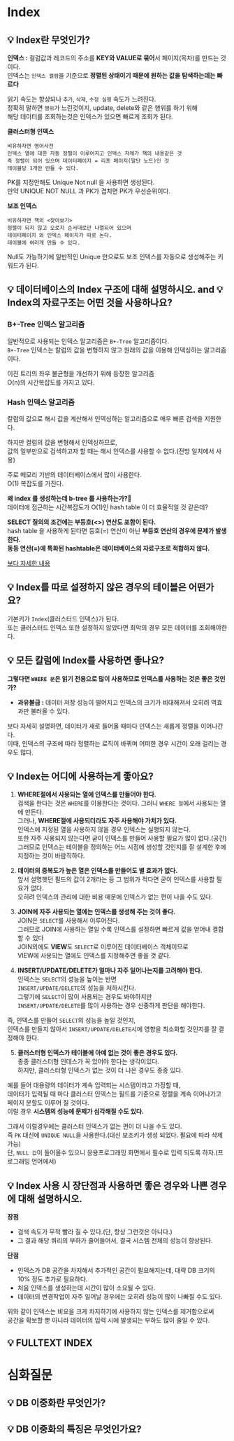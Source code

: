 # Index  
## 💡 Index란 무엇인가?   
**인덱스 :** 컬럼값과 레코드의 주소를 **KEY와 VALUE로 묶어**서 페이지(목차)를 만드는 것이다.         
인덱스는 `인덱스 컬럼`을 기준으로 **정렬된 상태이기 때문에 원하는 값을 탐색하는데는 빠르다**    
                
읽기 속도는 향상되나 `추가`, `삭제`, `수정 실행` 속도가 느려진다.     
정확히 말하면 `행위`가 느린것이지, update, delete와 같은 행위를 하기 위해      
해당 데이터를 조회하는것은 인덱스가 있으면 빠르게 조회가 된다.       
  
**클러스터형 인덱스**  
```
비유하자면 영어사전
인덱스 열에 대한 자동 정렬이 이루어지고 인덱스 자체가 책의 내용같은 것  
즉 정렬이 되어 있으며 데이터페이지 = 리프 페이지(말단 노드)인 것
테이블당 1개만 만들 수 있다.
```
PK를 지정안해도 Unique Not null 을 사용하면 생성된다.         
만약 UNIQUE NOT NULL 과 PK가 겹치면 PK가 우선순위이다.       
  
**보조 인덱스**
```
비유하자면 책의 <찾아보기>
정렬이 되지 않고 오로지 순서대로만 나열되어 있으며 
데이터페이지 와 인덱스 페이지가 따로 논다.
테이블에 여러개 만들 수 있다.
```
Null도 가능하기에 일반적인 Unique 만으로도 보조 인덱스를 자동으로 생성해주는 키워드가 된다.   
    
## 💡 데이터베이스의 Index 구조에 대해 설명하시오. and 💡 Index의 자료구조는 어떤 것을 사용하나요?
### B+-Tree 인덱스 알고리즘   
일반적으로 사용되는 인덱스 알고리즘은 `B+-Tree` 알고리즘이다.    
`B+-Tree` 인덱스는 칼럼의 값을 변형하지 않고 원래의 값을 이용해 인덱싱하는 알고리즘이다.   
       
이진 트리의 좌우 불균형을 개선하기 위해 등장한 알고리즘  
O(n)의 시간복잡도를 가지고 있다.  
      
### Hash 인덱스 알고리즘  
칼럼의 값으로 해시 값을 계산해서 인덱싱하는 알고리즘으로 매우 빠른 검색을 지원한다.  
   
하지만 컬럼의 값을 변형해서 인덱싱하므로,  
값의 일부만으로 검색하고자 할 때는 해시 인덱스를 사용할 수 없다.(전방 일치에서 사용)  
  
주로 메모리 기반의 데이터베이스에서 많이 사용한다.   
O(1) 복잡도를 가진다.  

    
**왜 index 를 생성하는데 b-tree 를 사용하는가?🤔**   
데이터에 접근하는 시간복잡도가 O(1)인 hash table 이 더 효율적일 것 같은데?      
    
**SELECT 질의의 조건에는 부등호(<>) 연산도 포함이 된다.**    
hash table 을 사용하게 된다면 등호(=) 연산이 아닌 **부등호 연산의 경우에 문제가 발생한다.**   
**동등 연산(=)에 특화된 hashtable은 데이터베이스의 자료구조로 적합하지 않다.**      
     
[보다 자세한 내용](https://helloinyong.tistory.com/296)       
    
## 💡 Index를 따로 설정하지 않은 경우의 테이블은 어떤가요?    
기본키가 `Index`(클러스터드 인덱스)가 된다.   
또는 클러스터드 인덱스 또한 설정하지 않았다면 최악의 경우 모든 데이터를 조회해야한다.  
    
## 💡 모든 칼럼에 Index를 사용하면 좋나요?
        
**그렇다면 `WHERE 문`은 읽기 전용으로 많이 사용하므로 인덱스를 사용하는 것은 좋은 것인가?**             
* **과유불급 :** 데이터 저장 성능이 떨어지고 인덱스의 크기가 비대해져서 오히려 역효과만 불러올 수 있다.     
        
보다 자세히 설명하면, 데이터가 새로 들어올 때마다 인덱스는 새롭게 정렬을 이어나간다.            
이때, 인덱스의 구조에 따라 정렬하는 로직이 바뀌며 어떠한 경우 시간이 오래 걸리는 경우도 많다.       
     
## 💡 Index는 어디에 사용하는게 좋아요?
1. **WHERE절에서 사용되는 열에 인덱스를 만들어야 한다.**   
검색을 한다는 것은 `WHERE`를 이용한다는 것이다. 그러니 `WHERE 절`에서 사용되는 열에 만든다.    
그러나, **WHERE절에 사용되더라도 자주 사용해야 가치가 있다.**        
인덱스에 지정된 열을 사용하지 않을 경우 인덱스는 실행되지 않는다.      
또한 자주 사용되지 않는다면 굳이 인덱스를 만들어 사용할 필요가 많이 없다.(공간)    
그러므로 인덱스는 테이블을 정의하는 어느 시점에 생성할 것인지를 잘 설계한 후에 지정하는 것이 바람직하다.    

2. **데이터의 중복도가 높은 열은 인덱스를 만들어도 별 효과가 없다.**     
앞서 설명햇던 필드의 값이 2개라는 등 그 범위가 적다면 굳이 인덱스를 사용할 필요가 없다.        
오히려 인덱스의 관리에 대한 비용 때문에 인덱스가 없는 편이 나을 수도 있다.     

3. **JOIN에 자주 사용되는 열에는 인덱스를 생성해 주는 것이 좋다.**    
JOIN은 ```SELECT```를 사용해서 이루어진다.    
그러므로 JOIN에 사용하는 열일 수록 인덱스를 설정하면 빠르게 값을 얻어내 결합할 수 있다           
JOIN외에도 **VIEW**도 ```SELECT```로 이루어진 데이터베이스 객체이므로      
VIEW에 사용되는 열에도 인덱스를 지정해주면 좋을 것 같다.      
    
4. **INSERT/UPDATE/DELETE가 얼마나 자주 일어나는지를 고려해야 한다.**    
인덱스는 ```SELECT```의 성능을 높이는 반면    
```INSERT/UPDATE/DELETE```의 성능을 저하시킨다.       
그렇기에 ```SELECT```이 많이 사용되는 경우도 봐야하지만    
```INSERT/UPDATE/DELETE```를 많이 사용하는 경우 신중하게 판단을 해야한다.   
         
즉, 인덱스를 만들어 `SELECT`의 성능을 높일 것인지,    
인덱스를 만들지 않아서 `INSERT/UPDATE/DELETE`시에 영향을 최소화할 것인지를 잘 결정해야 한다.    
  
5. **클러스터형 인덱스가 테이블에 아예 없는 것이 좋은 경우도 있다.**     
종종 클러스터형 인데스가 꼭 있어야 한다는 생각이있다.      
하지만, 클러스터형 인덱스가 없는 것이 더 나은 경우도 종종 있다.      
       
예를 들어 대용량의 데이터가 계속 입력되는 시스템이라고 가정할 때,      
데이터가 입력될 때 마다 클러스터 인덱스는 필드를 기준으로 정렬을 계속 이어나가고      
페이지 분할도 이루어 질 것이다.       
이럴 경우 **시스템의 성능에 문제가 심각해질 수도 있다.**        
     
그래서 이럴경우에는 클러스터 인덱스가 없는 편이 더 나을 수도 있다.    
즉 ```PK``` 대신에 ```UNIQUE NULL```을 사용한다.(대신 보조키가 생성 되었다. 필요에 따라 삭제 가능)   
단, ```NULL 값```이 들어올수 있으니 응용프로그래밍 화면에서 필수로 입력 되도록 하자.(프로그래밍 언어에서)    
    
## 💡 Index 사용 시 장단점과 사용하면 좋은 경우와 나쁜 경우에 대해 설명하시오.
   
**장점**
* 검색 속도가 무척 빨라 질 수 있다.(단, 항상 그런것은 아니다.)
* 그 결과 해당 쿼리의 부하가 줄어들어서, 결국 시스템 전체의 성능이 향상된다.

**단점**
* 인덱스가 DB 공간을 차지해서 추가적인 공간이 필요해지는데, 대략 DB 크기의 10% 정도 추가로 필요하다.
* 처음 인덱스를 생성하는데 시간이 많이 소요될 수 있다.
* 데이터의 변경작업이 자주 일어날 경우에는 오히려 성능이 많이 나빠질 수도 있다.
  
위와 같이 인덱스는 비요을 크게 차지하기에 사용하지 않는 인덱스를 제거함으로써  
공간을 확보할 뿐 아니라 데이터의 입력 시에 발생되는 부하도 많이 줄일 수 있다.

## 💡 FULLTEXT INDEX
 

# 심화질문
## 💡 DB 이중화란 무엇인가?
## 💡 DB 이중화의 특징은 무엇인가요?
